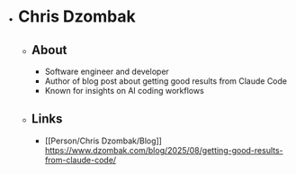 - # Chris Dzombak
	- ## About
		- Software engineer and developer
		- Author of blog post about getting good results from Claude Code
		- Known for insights on AI coding workflows
	- ## Links
		- [[Person/Chris Dzombak/Blog]] https://www.dzombak.com/blog/2025/08/getting-good-results-from-claude-code/
